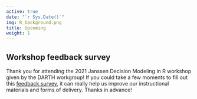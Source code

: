 ```yaml
---
active: true
date: "`r Sys.Date()`"
img: R_background.png
title: Upcoming
weight: 1
---
```


## Workshop feedback survey

Thank you for attending the 2021 Janssen Decision Modeling in R workshop given by the DARTH workgroup! If you could take a few moments to fill out this [feedback survey](https://forms.gle/8Efy3hrXSjXM6QySA), it can really help us improve our instructional materials and forms of delivery. Thanks in advance!



